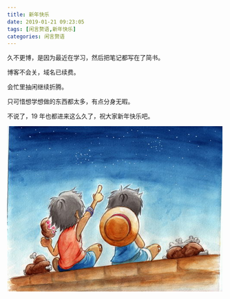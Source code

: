 ```yaml
---
title: 新年快乐
date: 2019-01-21 09:23:05
tags: [闲言赘语,新年快乐]
categories: 闲言赘语
---
```


久不更博，是因为最近在学习，然后把笔记都写在了简书。

博客不会关，域名已续费。

会忙里抽闲继续折腾。

只可惜想学想做的东西都太多，有点分身无暇。

不说了，19 年也都进来这么久了，祝大家新年快乐吧。

![](/images/img.jpg)
